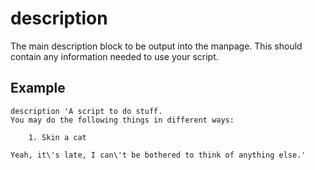 # description
The main description block to be output into the manpage. This should contain any information needed to use your script.

## Example
```fish
description 'A script to do stuff.
You may do the following things in different ways:

	1. Skin a cat

Yeah, it\'s late, I can\'t be bothered to think of anything else.'
```
